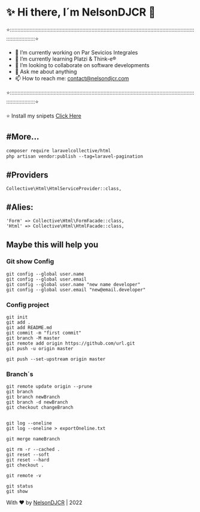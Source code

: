 # ✨  Hi there, I´m NelsonDJCR 👋

⭐:::::::::::::::::::::::::::::::::::::::::::::::::::::::::::::::::::::::::::::::::::::::::::::::::::::::::::::::::::::::::::::::::::::::::::::⭐
- 🔭 I’m currently working on Par Sevicios Integrales
- 🌱 I’m currently learning Platzi & Think-e®
- 👯 I’m looking to collaborate on software developments
- 💬 Ask me about anything
- 📫 How to reach me: contact@nelsondjcr.com

⭐:::::::::::::::::::::::::::::::::::::::::::::::::::::::::::::::::::::::::::::::::::::::::::::::::::::::::::::::::::::::::::::::::::::::::::::⭐


⭐ Install my snipets
[Click Here](https://github.com/NelsonDJCR/snippets)

#More...
-------------
```html
composer require laravelcollective/html
php artisan vendor:publish --tag=laravel-pagination
```

#Providers
-------------
```
Collective\Html\HtmlServiceProvider::class,
```

#Alies:
-------------
```
'Form' => Collective\Html\FormFacade::class,
'Html' => Collective\Html\HtmlFacade::class,
```


## Maybe this will help you



### Git show Config
```
git config --global user.name 
git config --global user.email
git config --global user.name "new name developer"
git config --global user.email "new@email.developer"

```

### Config project

```
git init
git add .
git add README.md
git commit -m "first commit"
git branch -M master
git remote add origin https://github.com/url.git
git push -u origin master

git push --set-upstream origin master
```

### Branch´s

```
git remote update origin --prune
git branch
git branch newBranch
git branch -d newBranch
git checkout changeBranch


git log --oneline 
git log --oneline > exportOneline.txt

git merge nameBranch
```

```
git rm -r --cached . 
git reset --soft
git reset --hard
git checkout .

git remote -v

git status
git show
```


With ❤ by [NelsonDJCR](http://nelsondjcr.com) | 2022
